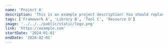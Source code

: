 ```yaml
---
name: 'Project A'
description: 'This is an example project description! You should replace this with a description of your own project.'
tags: ['Framework A', 'Library B', 'Tool C', 'Resource D']
image: '../../../public/static/logo.png'
link: 'https://example.com'
startDate: '2024-01-01'
endDate: '2024-02-01'
---
```

